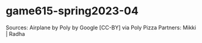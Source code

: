 # game615-spring2023-04


Sources:
Airplane by Poly by Google [CC-BY] via Poly Pizza
Partners: Mikki | Radha
